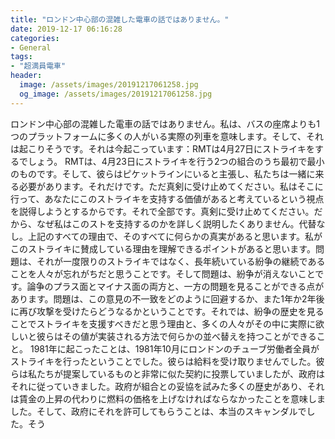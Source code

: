 ```yaml
---
title: "ロンドン中心部の混雑した電車の話ではありません。"
date: 2019-12-17 06:16:28
categories:
- General
tags:
- "超満員電車"
header:
  image: /assets/images/20191217061258.jpg
  og_image: /assets/images/20191217061258.jpg
---
```


ロンドン中心部の混雑した電車の話ではありません。私は、バスの座席よりも1つのプラットフォームに多くの人がいる実際の列車を意味します。そして、それは起こりそうです。それは今起こっています：RMTは4月27日にストライキをするでしょう。 RMTは、4月23日にストライキを行う2つの組合のうち最初で最小のものです。そして、彼らはピケットラインにいると主張し、私たちは一緒に来る必要があります。それだけです。ただ真剣に受け止めてください。私はそこに行って、あなたにこのストライキを支持する価値があると考えているという視点を説得しようとするからです。それで全部です。真剣に受け止めてください。だから、なぜ私はこのストを支持するのかを詳しく説明したくありません。代替なし。上記のすべての理由で、そのすべてに何らかの真実があると思います。私がこのストライキに賛成している理由を理解できるポイントがあると思います。問題は、それが一度限りのストライキではなく、長年続いている紛争の継続であることを人々が忘れがちだと思うことです。そして問題は、紛争が消えないことです。論争のプラス面とマイナス面の両方と、一方の問題を見ることができる点があります。問題は、この意見の不一致をどのように回避するか、また1年か2年後に再び攻撃を受けたらどうなるかということです。それでは、紛争の歴史を見ることでストライキを支援すべきだと思う理由と、多くの人々がその中に実際に欲しいと彼らはその値が実装される方法で何らかの並べ替えを持つことができること。 1981年に起こったことは、1981年10月にロンドンのチューブ労働者全員がストライキを行ったということでした。彼らは給料を受け取りませんでした。彼らは私たちが提案しているものと非常に似た契約に投票していましたが、政府はそれに従っていきました。政府が組合との妥協を試みた多くの歴史があり、それは賃金の上昇の代わりに燃料の価格を上げなければならなかったことを意味しました。そして、政府にそれを許可してもらうことは、本当のスキャンダルでした。そう
